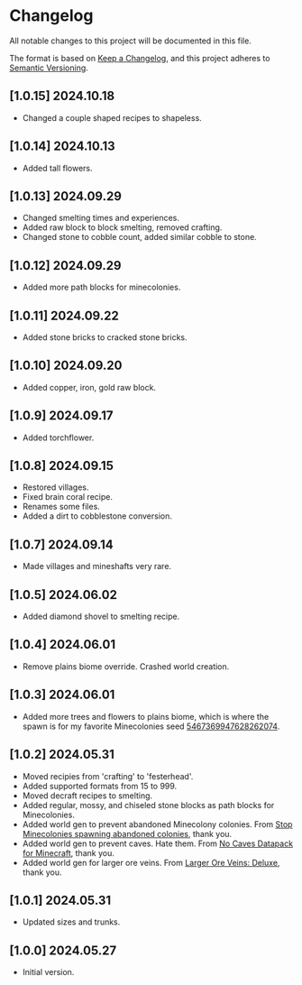 # Changelog

All notable changes to this project will be documented in this file.

The format is based on [Keep a Changelog](https://keepachangelog.com/en/1.0.0/), and this project adheres to [Semantic Versioning](https://semver.org/spec/v2.0.0.html).

## [1.0.15] 2024.10.18
- Changed a couple shaped recipes to shapeless.

## [1.0.14] 2024.10.13
- Added tall flowers.

## [1.0.13] 2024.09.29
- Changed smelting times and experiences.
- Added raw block to block smelting, removed crafting.
- Changed stone to cobble count, added similar cobble to stone.

## [1.0.12] 2024.09.29
- Added more path blocks for minecolonies.

## [1.0.11] 2024.09.22
- Added stone bricks to cracked stone bricks.

## [1.0.10] 2024.09.20
- Added copper, iron, gold raw block.

## [1.0.9] 2024.09.17
- Added torchflower.

## [1.0.8] 2024.09.15
- Restored villages.
- Fixed brain coral recipe.
- Renames some files.
- Added a dirt to cobblestone conversion.

## [1.0.7] 2024.09.14
- Made villages and mineshafts very rare.

## [1.0.5] 2024.06.02
- Added diamond shovel to smelting recipe.

## [1.0.4] 2024.06.01
- Remove plains biome override.  Crashed world creation.

## [1.0.3] 2024.06.01
- Added more trees and flowers to plains biome, which is where the spawn is for my favorite Minecolonies seed [5467369947628262074](https://www.chunkbase.com/apps/seed-map#seed=5467369947628262074&platform=java_1_20&dimension=overworld&x=0&z=0&zoom=0.5).

## [1.0.2] 2024.05.31
- Moved recipies from 'crafting' to 'festerhead'.
- Added supported formats from 15 to 999.
- Moved decraft recipes to smelting.
- Added regular, mossy, and chiseled stone blocks as path blocks for Minecolonies.
- Added world gen to prevent abandoned Minecolony colonies.  From [Stop Minecolonies spawning abandoned colonies](https://www.curseforge.com/minecraft/texture-packs/stop-minecolonies-spawning-abandoned-colonies), thank you.
- Added world gen to prevent caves.  Hate them.  From [No Caves Datapack for Minecraft](https://github.com/Quidvio/No-Caves-World-Generation), thank you.
- Added world gen for larger ore veins.  From [Larger Ore Veins: Deluxe](https://modrinth.com/datapack/larger-ore-veins-deluxe), thank you.

## [1.0.1] 2024.05.31
- Updated sizes and trunks.

## [1.0.0] 2024.05.27
- Initial version.
